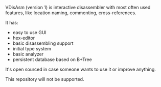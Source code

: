 VDisAsm (version 1) is interactive disassembler with most often used features, like location naming, commenting, cross-references.

It has:

* easy to use GUI
* hex-editor
* basic disassembling support
* initial type system
* basic analyzer
* persistent database based on B+Tree

It's open sourced in case someone wants to use it or improve anything.

This repository will not be supported.
